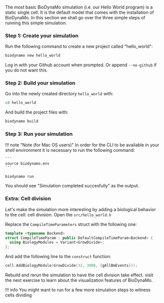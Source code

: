 The most basic BioDynaMo simulation (i.e. our Hello World program) is a
static single cell. It is the default model that comes with the installation of
BioDynaMo. In this section we shall go over the three simple steps of running
this simple simulation.


### Step 1: Create your simulation

Run the following command to create a new project called "hello_world":

``` sh
biodynamo new hello_world
```

Log in with your Github account when prompted. Or append `--no-github` if you
do not want this.

### Step 2: Build your simulation

Go into the newly created directory `hello_world` with:

``` sh
cd hello_world
```

And build the project files with:

``` sh
biodynamo build
```

### Step 3: Run your simulation

!!! note "Note (for Mac OS users)"
	In order for the CLI to be available in your shell environment
	it is necessary to run the following command:

	```
	source biodynamo.env
	```

``` sh
biodynamo run
```

You should see "Simulation completed succesfully" as the output.


### Extra: Cell division

Let's make the simulation more interesting by adding a biological behavior to the
cell: cell division. Open the `src/hello_world.h`

Replace the `CompileTimeParameters` struct with the following one:

``` C++
template <typename Backend>
struct CompileTimeParam : public DefaultCompileTimeParam<Backend> {
  using BiologyModules = Variant<GrowDivide>;
};
```

And add the following line to the `construct` function:

``` C++
cell.AddBiologyModule(GrowDivide(32, 3000, {gAllBmEvents}));
```

Rebuild and rerun the simulation to have the cell division take effect. visit the
next exercise to learn about the visualization features of BioDynaMo.

!!! info
	You might want to run for a few more simulation steps to witness cells dividing

